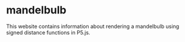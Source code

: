 # mandelbulb

This website contains information about rendering a mandelbulb using signed distance functions in P5.js.

